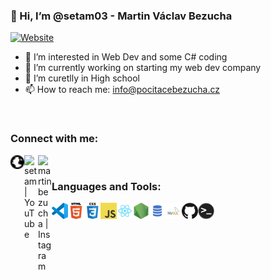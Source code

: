 ### 👋 Hi, I’m @setam03 - Martin Václav Bezucha

[![Website](https://img.shields.io/website?label=pocitacebezucha.cz&style=for-the-badge&url=https%3A%2F%2Fcodestackr.com)](https://pocitacebezucha.cz)

- 👀 I’m interested in Web Dev and some C# coding
- 🔭 I’m currently working on starting my web dev company
- 🌱 I’m curetlly in High school
- 📫 How to reach me: info@pocitacebezucha.cz

<br />

### Connect with me:

[<img align="left" alt="pocitacebezucha.cz" width="22px" src="https://raw.githubusercontent.com/iconic/open-iconic/master/svg/globe.svg" />][website]
[<img align="left" alt="setam | YouTube" width="22px" src="https://cdn.jsdelivr.net/npm/simple-icons@v3/icons/youtube.svg" />][youtube]
[<img align="left" alt="martinbezucha | Instagram" width="22px" src="https://cdn.jsdelivr.net/npm/simple-icons@v3/icons/instagram.svg" />][instagram]

<br />

### Languages and Tools:

[<img align="left" alt="Visual Studio Code" width="26px" src="https://raw.githubusercontent.com/github/explore/80688e429a7d4ef2fca1e82350fe8e3517d3494d/topics/visual-studio-code/visual-studio-code.png" />][favoritesong]
[<img align="left" alt="HTML5" width="26px" src="https://raw.githubusercontent.com/github/explore/80688e429a7d4ef2fca1e82350fe8e3517d3494d/topics/html/html.png" />][favoritesong]
[<img align="left" alt="CSS3" width="26px" src="https://raw.githubusercontent.com/github/explore/80688e429a7d4ef2fca1e82350fe8e3517d3494d/topics/css/css.png" />][favoritesong]
[<img align="left" alt="JavaScript" width="26px" src="https://raw.githubusercontent.com/github/explore/80688e429a7d4ef2fca1e82350fe8e3517d3494d/topics/javascript/javascript.png" />][favoritesong]
[<img align="left" alt="React" width="26px" src="https://raw.githubusercontent.com/github/explore/80688e429a7d4ef2fca1e82350fe8e3517d3494d/topics/react/react.png" />][favoritesong]
[<img align="left" alt="Node.js" width="26px" src="https://raw.githubusercontent.com/github/explore/80688e429a7d4ef2fca1e82350fe8e3517d3494d/topics/nodejs/nodejs.png" />][favoritesong]
[<img align="left" alt="SQL" width="26px" src="https://raw.githubusercontent.com/github/explore/80688e429a7d4ef2fca1e82350fe8e3517d3494d/topics/sql/sql.png" />][favoritesong]
[<img align="left" alt="MySQL" width="26px" src="https://raw.githubusercontent.com/github/explore/80688e429a7d4ef2fca1e82350fe8e3517d3494d/topics/mysql/mysql.png" />][favoritesong]
[<img align="left" alt="GitHub" width="26px" src="https://raw.githubusercontent.com/github/explore/78df643247d429f6cc873026c0622819ad797942/topics/github/github.png" />][favoritesong]
[<img align="left" alt="Terminal" width="26px" src="https://raw.githubusercontent.com/github/explore/80688e429a7d4ef2fca1e82350fe8e3517d3494d/topics/terminal/terminal.png" />][favoritesong]

[website]: https://pocitacebezucha.cz
[youtube]: https://www.youtube.com/setamcodingtutorials
[instagram]: https://instagram.com/martinbezucha
[favoritesong]: https://www.youtube.com/watch?v=EukUO7c0EEY&
